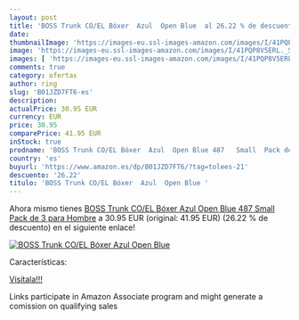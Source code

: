 ```yaml
---
layout: post
title: 'BOSS Trunk CO/EL Bóxer  Azul  Open Blue  al 26.22 % de descuento'
date: 
thumbnailImage: 'https://images-eu.ssl-images-amazon.com/images/I/41PQP8V5ERL._SL200_.jpg'
image: 'https://images-eu.ssl-images-amazon.com/images/I/41PQP8V5ERL._SL200_.jpg'
images: [ 'https://images-eu.ssl-images-amazon.com/images/I/41PQP8V5ERL._SL200_.jpg' ]
comments: true
category: ofertas
author: ring
slug: 'B01JZD7FT6-es'
description:
actualPrice: 30.95 EUR
currency: EUR
price: 30.95
comparePrice: 41.95 EUR
inStock: true
prodname: 'BOSS Trunk CO/EL Bóxer  Azul  Open Blue 487   Small  Pack de 3 para Hombre'
country: 'es'
buyurl: 'https://www.amazon.es/dp/B01JZD7FT6/?tag=tolees-21'
descuento: '26.22'
titulo: 'BOSS Trunk CO/EL Bóxer  Azul  Open Blue '
---
```


Ahora mismo tienes [BOSS Trunk CO/EL Bóxer  Azul  Open Blue 487   Small  Pack de 3 para Hombre](https://www.amazon.es/dp/B01JZD7FT6/?tag=tolees-21) a 30.95 EUR (original: 41.95 EUR) (26.22 %  de descuento) en el siguiente enlace!

[![BOSS Trunk CO/EL Bóxer  Azul  Open Blue ](https://images-eu.ssl-images-amazon.com/images/I/41PQP8V5ERL._SL200_.jpg)](https://www.amazon.es/dp/B01JZD7FT6/?tag=tolees-21)

Características:


[Visítala!!!](https://www.amazon.es/dp/B01JZD7FT6/?tag=tolees-21)

Links participate in Amazon Associate program and might generate a comission on qualifying sales
